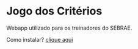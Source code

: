 Jogo dos Critérios
==================

Webapp utilizado para os treinadores do SEBRAE.

Como instalar? [clique aqui](https://github.com/ellisonleao/jogodoscriterios/wiki/Como-instalar)
